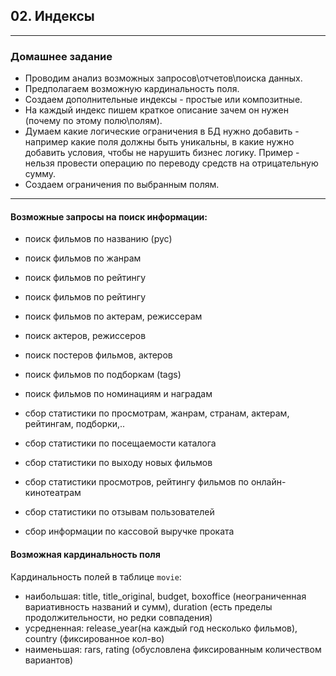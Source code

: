 ## 02. Индексы

---
### Домашнее задание

- Проводим анализ возможных запросов\отчетов\поиска данных.
- Предполагаем возможную кардинальность поля.
- Создаем дополнительные индексы - простые или композитные.
- На каждый индекс пишем краткое описание зачем он нужен (почему по этому полю\полям).
- Думаем какие логические ограничения в БД нужно добавить - например какие поля должны быть уникальны, в какие нужно добавить условия, чтобы не нарушить бизнес логику. Пример - нельзя провести операцию по переводу средств на отрицательную сумму.
- Создаем ограничения по выбранным полям.
---

#### Возможные запросы на поиск информации:

- поиск фильмов по названию (рус)
- поиск фильмов по жанрам
- поиск фильмов по рейтингу
- поиск фильмов по рейтингу
- поиск фильмов по актерам, режиссерам
- поиск актеров, режиссеров
- поиск постеров фильмов, актеров
- поиск фильмов по подборкам (tags)
- поиск фильмов по номинациям и наградам


- сбор статистики по просмотрам, жанрам, странам, актерам, рейтингам, подборки,..
- сбор статистики по посещаемости каталога
- сбор статистики по выходу новых фильмов
- сбор статистики просмотров, рейтингу фильмов по онлайн-кинотеатрам
- сбор статистики по отзывам пользователей
- сбор информации по кассовой выручке проката

#### Возможная кардинальность поля

Кардинальность полей в таблице `movie`:

- наибольшая:   title, title_original, budget, boxoffice (неограниченная вариативность названий и сумм), duration 
  (есть пределы продолжительности, но редки совпадения)
- усредненная:  release_year(на каждый год несколько фильмов), country (фиксированное кол-во)
- наименьшая:   rars, rating (обусловлена фиксированным количеством вариантов)


